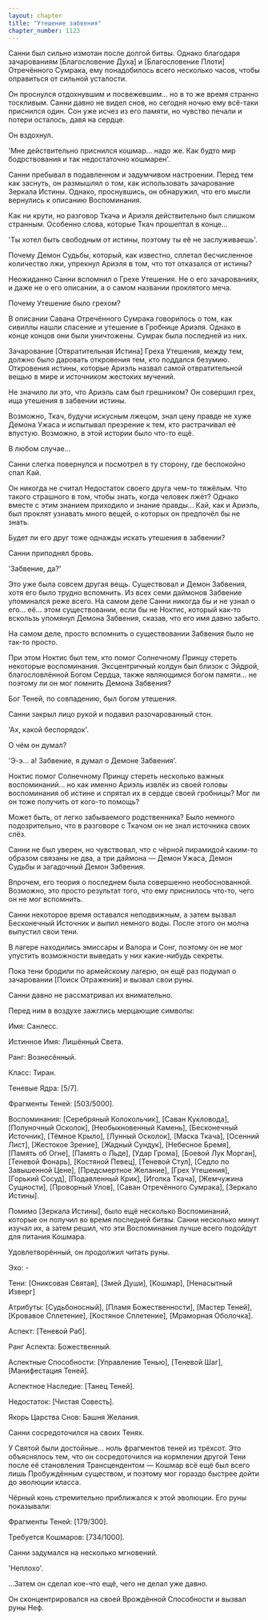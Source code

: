 ```yaml
---
layout: chapter
title: "Утешение забвения"
chapter_number: 1123
---
```


Санни был сильно измотан после долгой битвы. Однако благодаря зачарованиям [Благословение Духа] и [Благословение Плоти] Отречённого Сумрака, ему понадобилось всего несколько часов, чтобы оправиться от сильной усталости.

Он проснулся отдохнувшим и посвежевшим... но в то же время странно тоскливым. Санни давно не видел снов, но сегодня ночью ему всё-таки приснился один. Сон уже исчез из его памяти, но чувство печали и потери осталось, давя на сердце.

Он вздохнул.

'Мне действительно приснился кошмар... надо же. Как будто мир бодрствования и так недостаточно кошмарен'.

Санни пребывал в подавленном и задумчивом настроении. Перед тем как заснуть, он размышлял о том, как использовать зачарование Зеркала Истины. Однако, проснувшись, он обнаружил, что его мысли вернулись к описанию Воспоминания.

Как ни крути, но разговор Ткача и Ариэля действительно был слишком странным. Особенно слова, которые Ткач прошептал в конце...

'Ты хотел быть свободным от истины, поэтому ты её не заслуживаешь'.

Почему Демон Судьбы, который, как известно, сплетал бесчисленное количество лжи, упрекнул Ариэля в том, что тот отказался от истины?

Неожиданно Санни вспомнил о Грехе Утешения. Не о его зачарованиях, и даже не о его описании, а о самом названии проклятого меча.

Почему Утешение было грехом?

В описании Савана Отречённого Сумрака говорилось о том, как сивиллы нашли спасение и утешение в Гробнице Ариэля. Однако в конце концов они были уничтожены. Сумрак была последней из них.

Зачарование [Отвратительная Истина] Греха Утешения, между тем, должно было даровать откровения тем, кто поддался безумию. Откровения истины, которые Ариэль назвал самой отвратительной вещью в мире и источником жестоких мучений.

Не значило ли это, что Ариэль сам был грешником? Он совершил грех, ища утешения в забвении истины.

Возможно, Ткач, будучи искусным лжецом, знал цену правде не хуже Демона Ужаса и испытывал презрение к тем, кто растрачивал её впустую. Возможно, в этой истории было что-то ещё.

В любом случае...

Санни слегка повернулся и посмотрел в ту сторону, где беспокойно спал Кай.

Он никогда не считал Недостаток своего друга чем-то тяжёлым. Что такого страшного в том, чтобы знать, когда человек лжёт? Однако вместе с этим знанием приходило и знание правды... Кай, как и Ариэль, был проклят узнавать много вещей, о которых он предпочёл бы не знать.

Будет ли его друг тоже однажды искать утешения в забвении?

Санни приподнял бровь.

'Забвение, да?'

Это уже была совсем другая вещь. Существовал и Демон Забвения, хотя его было трудно вспомнить. Из всех семи даймонов Забвение упоминался реже всего. На самом деле Санни никогда бы и не узнал о его... её... этом существовании, если бы не Ноктис, который как-то вскользь упомянул Демона Забвения, сказав, что его имя давно забыто.

На самом деле, просто вспомнить о существовании Забвения было не так-то просто.

При этом Ноктис был тем, кто помог Солнечному Принцу стереть некоторые воспоминания. Эксцентричный колдун был близок с Эйдрой, благословлённой Богом Сердца, также являющимся богом памяти... не поэтому ли он мог помнить Демона Забвения?

Бог Теней, по совпадению, был богом утешения.

Санни закрыл лицо рукой и подавил разочарованный стон.

'Ах, какой беспорядок'.

О чём он думал?

'Э-э... а! Забвение, я думал о Демоне Забвения'.

Ноктис помог Солнечному Принцу стереть несколько важных воспоминаний... но как именно Ариэль извлёк из своей головы воспоминания об истине и спрятал их в сердце своей гробницы? Мог ли он тоже получить от кого-то помощь?

Может быть, от легко забываемого родственника? Было немного подозрительно, что в разговоре с Ткачом он не знал источника своих слёз.

Санни не был уверен, но чувствовал, что с чёрной пирамидой каким-то образом связаны не два, а три даймона — Демон Ужаса, Демон Судьбы и загадочный Демон Забвения.

Впрочем, его теория о последнем была совершенно необоснованной. Возможно, это просто результат того, что ему приснилось что-то, чего он не мог вспомнить.

Санни некоторое время оставался неподвижным, а затем вызвал Бесконечный Источник и выпил немного воды. После этого он молча выпустил свои тени.

В лагере находились эмиссары и Валора и Сонг, поэтому он не мог упустить возможности выведать у них какие-нибудь секреты.

Пока тени бродили по армейскому лагерю, он ещё раз подумал о зачаровании [Поиск Отражения] и вызвал свои руны.

Санни давно не рассматривал их внимательно.

Перед ним в воздухе зажглись мерцающие символы:

Имя: Санлесс.

Истинное Имя: Лишённый Света.

Ранг: Вознесённый.

Класс: Тиран.

Теневые Ядра: [5/7].

Фрагменты Теней: [503/5000].

Воспоминания: [Серебряный Колокольчик], [Саван Кукловода], [Полуночный Осколок], [Необыкновенный Камень], [Бесконечный Источник], [Тёмное Крыло], [Лунный Осколок], [Маска Ткача], [Осенний Лист], [Жестокое Зрение], [Жадный Сундук], [Небесное Бремя], [Память об Огне], [Память о Льде], [Удар Грома], [Боевой Лук Морган], [Теневой Фонарь], [Костяной Певец], [Теневой Стул], [Седло по Завышенной Цене], [Предсмертное Желание], [Грех Утешения], [Горький Сосуд], [Подавленный Крик], [Иголка Ткача], [Жемчужина Сущности], [Проворный Улов], [Саван Отречённого Сумрака], [Зеркало Истины].

Помимо [Зеркала Истины], было ещё несколько Воспоминаний, которые он получил во время последней битвы. Санни несколько минут изучал их, а затем решил, что эти Воспоминания лучше всего подойдут для питания Кошмара.

Удовлетворённый, он продолжил читать руны.

Эхо: -

Тени: [Ониксовая Святая], [Змей Души], [Кошмар], [Ненасытный Изверг]

Атрибуты: [Судьбоносный], [Пламя Божественности], [Мастер Теней], [Кровавое Сплетение], [Костяное Сплетение], [Мраморная Оболочка].

Аспект: [Теневой Раб].

Ранг Аспекта: Божественный.

Аспектные Способности: [Управление Тенью], [Теневой Шаг], [Манифестация Теней].

Аспектное Наследие: [Танец Теней].

Недостаток: [Чистая Совесть].

Якорь Царства Снов: Башня Желания.

Санни сосредоточился на своих Тенях.

У Святой были достойные... ноль фрагментов теней из трёхсот. Это объяснялось тем, что он сосредоточился на кормлении другой Тени после её становления Трансцендентом — Кошмар всё ещё был всего лишь Пробуждённым существом, и поэтому мог гораздо быстрее дойти до эволюции класса.

Чёрный конь стремительно приближался к этой эволюции. Его руны показывали:

Фрагменты Теней: [179/300].

Требуется Кошмаров: [734/1000].

Санни задумался на несколько мгновений.

'Неплохо'.

...Затем он сделал кое-что ещё, чего не делал уже давно.

Он сконцентрировался на своей Врождённой Способности и вызвал руны Неф.